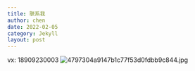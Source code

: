 ```yaml
---
title: 联系我
author: chen
date: 2022-02-05
category: Jekyll
layout: post
---
```


vx: 18909230003
![4797304a9147b1c77f53d0fdbb9c844.jpg](..%2F..%2F..%2FWeChat%20Files%2Fwxid_hnmmze1b8m4u12%2FFileStorage%2FTemp%2F4797304a9147b1c77f53d0fdbb9c844.jpg)